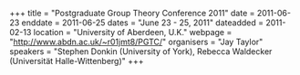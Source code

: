+++
title = "Postgraduate Group Theory Conference 2011"
date = 2011-06-23
enddate = 2011-06-25
dates = "June 23 - 25, 2011"
dateadded = 2011-02-13
location = "University of Aberdeen, U.K."
webpage = "http://www.abdn.ac.uk/~r01jmt8/PGTC/"
organisers = "Jay Taylor"
speakers = "Stephen Donkin (University of York), Rebecca Waldecker (Universität Halle-Wittenberg)"
+++
